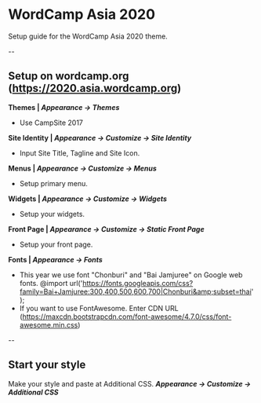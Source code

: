 # WordCamp Asia 2020

Setup guide for the WordCamp Asia 2020 theme.

--

##  Setup on wordcamp.org (https://2020.asia.wordcamp.org)

**Themes | _Appearance -> Themes_**
* Use CampSite 2017

**Site Identity | _Appearance -> Customize -> Site Identity_**
* Input Site Title, Tagline and Site Icon.

**Menus | _Appearance -> Customize -> Menus_**
* Setup primary menu.

**Widgets | _Appearance -> Customize -> Widgets_**
* Setup your widgets.

**Front Page | _Appearance -> Customize -> Static Front Page_**
* Setup your front page.

**Fonts | _Appearance -> Fonts_**
* This year we use font "Chonburi" and "Bai Jamjuree" on Google web fonts. @import url('https://fonts.googleapis.com/css?family=Bai+Jamjuree:300,400,500,600,700|Chonburi&amp;subset=thai');
* If you want to use FontAwesome. Enter CDN URL (https://maxcdn.bootstrapcdn.com/font-awesome/4.7.0/css/font-awesome.min.css)

--

## Start your style ##

Make your style and paste at Additional CSS. **_Appearance -> Customize -> Additional CSS_**



